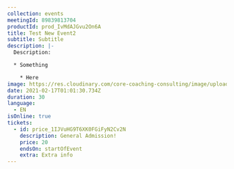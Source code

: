 ```yaml
---
collection: events
meetingId: 89839813704
productId: prod_IvMdAJGvu2On6A
title: Test New Event2
subtitle: Subtitle
description: |-
  Description:

  * Something

    * Here
image: https://res.cloudinary.com/core-coaching-consulting/image/upload/v1600804098/ariel-pilotto-a-l0rMCZh2o-unsplash_h5qyvr.jpg
date: 2021-02-17T01:01:30.734Z
duration: 30
language:
  - EN
isOnline: true
tickets:
  - id: price_1IJVuHG9T6XK0FGiFyN2Cv2N
    description: General Admission!
    price: 20
    endsOn: startOfEvent
    extra: Extra info
---
```

